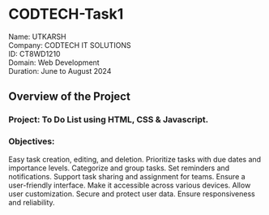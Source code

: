 # CODTECH-Task1
Name: UTKARSH <br>
Company: CODTECH IT SOLUTIONS <br>
ID: CT8WD1210 <br>
Domain: Web Development <br>
Duration: June to August 2024 <br>

## Overview of the Project

### Project: To Do List using HTML, CSS & Javascript.

### Objectives:
Easy task creation, editing, and deletion.
Prioritize tasks with due dates and importance levels.
Categorize and group tasks.
Set reminders and notifications.
Support task sharing and assignment for teams.
Ensure a user-friendly interface.
Make it accessible across various devices.
Allow user customization.
Secure and protect user data.
Ensure responsiveness and reliability.


